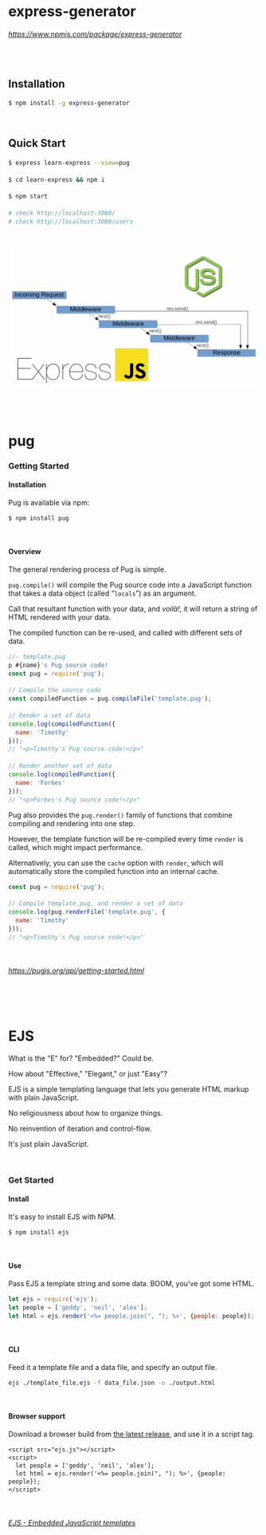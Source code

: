 # express-generator

###### https://www.npmjs.com/package/express-generator

<br/>

## Installation

```bash
$ npm install -g express-generator
```

<br/>

## Quick Start

```bash
$ express learn-express --view=pug

$ cd learn-express && npm i

$ npm start

# check http://localhost:3000/
# check http://localhost:3000/users
```

<br/>

![image-20210121061509308](README.assets/image-20210121061509308.png)

<br/>

<br/>

# pug

### Getting Started

#### Installation

Pug is available via npm:

```bash
$ npm install pug
```

<br/>

#### Overview

The general rendering process of Pug is simple.

`pug.compile()` will compile the Pug source code into a JavaScript function that takes a data object (called “`locals`”) as an argument.

Call that resultant function with your data, and *voilà!*, it will return a string of HTML rendered with your data.

The compiled function can be re-used, and called with different sets of data.

```javascript
//- template.pug
p #{name}'s Pug source code!
const pug = require('pug');

// Compile the source code
const compiledFunction = pug.compileFile('template.pug');

// Render a set of data
console.log(compiledFunction({
  name: 'Timothy'
}));
// "<p>Timothy's Pug source code!</p>"

// Render another set of data
console.log(compiledFunction({
  name: 'Forbes'
}));
// "<p>Forbes's Pug source code!</p>"
```

Pug also provides the `pug.render()` family of functions that combine compiling and rendering into one step.

However, the template function will be re-compiled every time `render` is called, which might impact performance.

Alternatively, you can use the `cache` option with `render`, which will automatically store the compiled function into an internal cache.

```javascript
const pug = require('pug');

// Compile template.pug, and render a set of data
console.log(pug.renderFile('template.pug', {
  name: 'Timothy'
}));
// "<p>Timothy's Pug source code!</p>"
```

<br/>

###### https://pugjs.org/api/getting-started.html

<br/>

<br/>

# EJS

What is the "E" for? "Embedded?" Could be.

How about "Effective," "Elegant," or just "Easy"?

EJS is a simple templating language that lets you generate HTML markup with plain JavaScript.

No religiousness about how to organize things.

No reinvention of iteration and control-flow.

It's just plain JavaScript.

<br/>

### Get Started

#### Install

It's easy to install EJS with NPM.

```bash
$ npm install ejs
```

<br/>

#### Use

Pass EJS a template string and some data. BOOM, you've got some HTML.

```javascript
let ejs = require('ejs');
let people = ['geddy', 'neil', 'alex'];
let html = ejs.render('<%= people.join(", "); %>', {people: people});
```

<br/>

#### CLI

Feed it a template file and a data file, and specify an output file.

```bash
ejs ./template_file.ejs -f data_file.json -o ./output.html
```

<br/>

#### Browser support

Download a browser build from [the latest release](https://github.com/mde/ejs/releases/latest), and use it in a script tag.

```markup
<script src="ejs.js"></script>
<script>
  let people = ['geddy', 'neil', 'alex'];
  let html = ejs.render('<%= people.join(", "); %>', {people: people});
</script>
```

<br/>

###### [EJS - Embedded JavaScript templates](https://ejs.co/)


